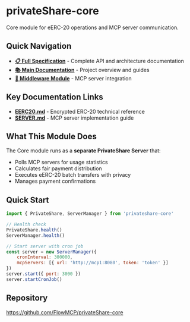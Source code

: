 # privateShare-core

Core module for eERC-20 operations and MCP server communication.

## Quick Navigation

- **[📋 Full Specification](./src/CORE.md)** - Complete API and architecture documentation
- **[📚 Main Documentation](https://github.com/a6b8/privateShare)** - Project overview and guides
- **[🔌 Middleware Module](https://github.com/FlowMCP/privateShare-mcp-middleware)** - MCP server integration

## Key Documentation Links

- **[EERC20.md](https://github.com/a6b8/privateShare/blob/main/EERC20.md)** - Encrypted ERC-20 technical reference
- **[SERVER.md](https://github.com/a6b8/privateShare/blob/main/server/SERVER.md)** - MCP server implementation guide

## What This Module Does

The Core module runs as a **separate PrivateShare Server** that:
- Polls MCP servers for usage statistics
- Calculates fair payment distribution  
- Executes eERC-20 batch transfers with privacy
- Manages payment confirmations

## Quick Start

```javascript
import { PrivateShare, ServerManager } from 'privateshare-core'

// Health check
PrivateShare.health()
ServerManager.health()

// Start server with cron job
const server = new ServerManager({
    cronInterval: 300000,
    mcpServers: [{ url: 'http://mcp1:8080', token: 'token' }]
})
server.start({ port: 3000 })
server.startCronJob()
```

## Repository

https://github.com/FlowMCP/privateShare-core